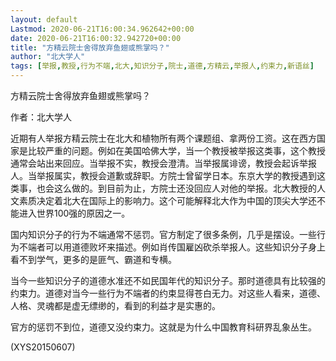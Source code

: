 ```yaml
---
layout: default
Lastmod: 2020-06-21T16:00:34.962642+00:00
date: 2020-06-21T16:00:32.942720+00:00
title: "方精云院士舍得放弃鱼翅或熊掌吗？"
author: "北大学人"
tags: [举报,教授,行为不端,北大,知识分子,院士,道德,方精云,举报人,约束力,新语丝]
---
```


方精云院士舍得放弃鱼翅或熊掌吗？

作者：北大学人

近期有人举报方精云院士在北大和植物所有两个课题组、拿两份工资。这在西方国家是比较严重的问题。例如在美国哈佛大学，当一个教授被举报这类事，这个教授通常会站出来回应。当举报不实，教授会澄清。当举报属诽谤，教授会起诉举报人。当举报属实，教授会道歉或辞职。方院士曾留学日本。东京大学的教授遇到这类事，也会这么做的。到目前为止，方院士还没回应人对他的举报。北大教授的人文素质决定着北大在国际上的影响力。这个可能解释北大作为中国的顶尖大学还不能进入世界100强的原因之一。

国内知识分子的行为不端通常不惩罚。官方制定了很多条例，几乎是摆设。一些行为不端者可以用道德败坏来描述。例如肖传国雇凶砍杀举报人。这些知识分子身上看不到学气，更多的是匪气、霸道和专横。

当今一些知识分子的道德水准还不如民国年代的知识分子。那时道德具有比较强的约束力。道德对当今一些行为不端者的约束显得苍白无力。对这些人看来，道德、人格、灵魂都是虚无缥缈的，看到的利益才是实惠的。

官方的惩罚不到位，道德又没约束力。这就是为什么中国教育科研界乱象丛生。

(XYS20150607)

